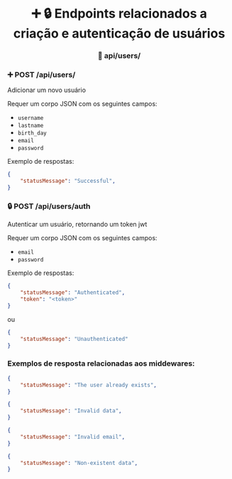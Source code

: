 <h1 align="center"> ➕ 🔒 Endpoints relacionados a criação e autenticação de usuários</h1>
<h3 align="center"> 🚩 api/users/</h3>


### ➕ POST /api/users/
Adicionar um novo usuário 

Requer um corpo JSON com os seguintes campos:
 -  `username`
 -   `lastname`
 -   `birth_day`
 -   `email`
 -   `password`

 Exemplo de respostas:

```json
{
    "statusMessage": "Successful",
}
```


### 🔒 POST /api/users/auth
Autenticar um usuário, retornando um token jwt 

Requer um corpo JSON com os seguintes campos:
 -   `email`
 -   `password`

 Exemplo de respostas:
```json
{
    "statusMessage": "Authenticated",
    "token": "<token>" 
}
```
ou
```json
{
    "statusMessage": "Unauthenticated"
}
```

### Exemplos de resposta relacionadas aos middewares: 

```json
{
    "statusMessage": "The user already exists",
}
```
```json
{
    "statusMessage": "Invalid data",
}
```
```json
{
    "statusMessage": "Invalid email",
}
```
```json
{
    "statusMessage": "Non-existent data",
}
```
